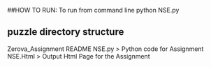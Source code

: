 ##HOW TO RUN:
    To run from command line
    	python NSE.py  <OutPut Html Filename>

## puzzle directory structure

   Zerova_Assignment
        README
        NSE.py             > Python code for Assignment
	    NSE.Html		   > Output Html Page for the Assignment




